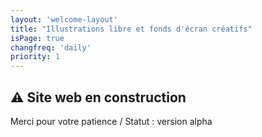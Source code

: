 ```yaml
---
layout: 'welcome-layout'
title: "Illustrations libre et fonds d'écran créatifs"
isPage: true
changfreq: 'daily'
priority: 1
---
```


## ⚠ Site web en construction
Merci pour votre patience / Statut : version alpha



